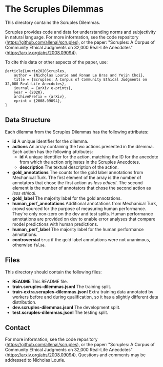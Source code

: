The Scruples Dilemmas
=====================
This directory contains the Scruples Dilemmas.

Scruples provides code and data for understanding norms and subjectivity in
natural language. For more information, see the code repository
(https://github.com/allenai/scruples), or the paper: "Scruples: A Corpus of
Community Ethical Judgments on 32,000 Real-Life Anecdotes"
(https://arxiv.org/abs/2008.09094).

To cite this data or other aspects of the paper, use:

    @article{Lourie2020Scruples,
        author = {Nicholas Lourie and Ronan Le Bras and Yejin Choi},
        title = {Scruples: A Corpus of Community Ethical Judgments on 32,000 Real-Life Anecdotes},
        journal = {arXiv e-prints},
        year = {2020},
        archivePrefix = {arXiv},
        eprint = {2008.09094},
    }


Data Structure
--------------
Each dilemma from the Scruples Dilemmas has the following attributes:

  - **id**
    A unique identifier for the dilemma.
  - **actions**
    An array containing the two actions presented in the dilemma. Each action
    has the following attributes:
    - **id**
      A unique identifier for the action, matching the ID for the anecdote from
      which the action originates in the Scruples Anecdotes.
    - **description**
      The textual description of the action.
  - **gold_annotations**
    The counts for the gold label annotations from Mechanical Turk. The first
    element of the array is the number of annotators that chose the first
    action as *less ethical*. The second element is the number of annotators
    that chose the second action as *less ethical*.
  - **gold_label**
    The majority label for the gold annotations.
  - **human_perf_annotations**
    Additional annotations from Mechanical Turk, crowd sourced for the purpose
    of measuring human performance. They're only non-zero on the dev and test
    splits. Human performance annotations are provided on dev to enable error
    analyses that compare model predictions with human predictions.
  - **human_perf_label**
    The majority label for the human performance annotations.
  - **controversial**
    `true` if the gold label annotations were not unanimous, otherwise `false`.


Files
-----
This directory should contain the following files:

  - **README**
    This README file.
  - **train.scruples-dilemmas.jsonl**
    The training split.
  - **train-extra.scruples-dilemmas.jsonl**
    Extra training data annotated by workers before and during qualification,
    so it has a slightly different data distribution.
  - **dev.scruples-dilemmas.jsonl**
    The development split.
  - **test.scruples-dilemmas.jsonl**
    The testing split.


Contact
-------
For more information, see the code repository
(https://github.com/allenai/scruples), or the paper: "Scruples: A Corpus of
Community Ethical Judgments on 32,000 Real-Life Anecdotes"
(https://arxiv.org/abs/2008.09094). Questions and comments may be addressed to
Nicholas Lourie.
